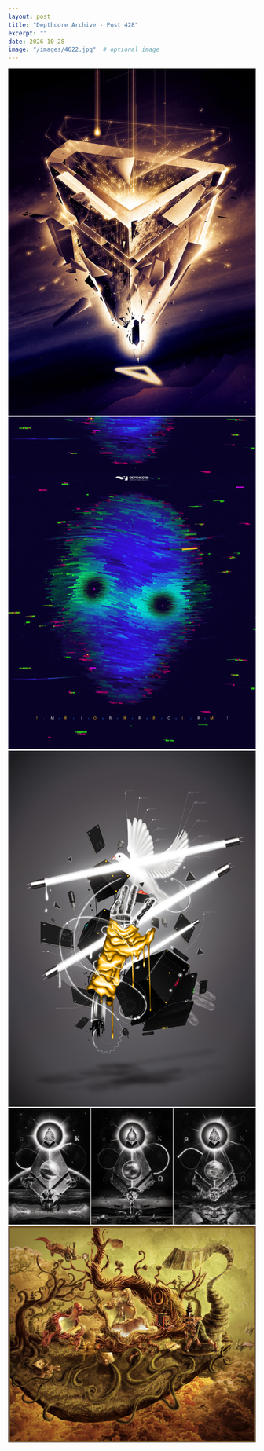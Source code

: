 ```yaml
---
layout: post
title: "Depthcore Archive - Post 428"
excerpt: ""
date: 2026-10-28
image: "/images/4622.jpg"  # optional image
---
```


<img src="/images/4622.jpg">
<img src="/images/4623.jpg" alt="4623.jpg"/>
<img src="/images/4624.jpg" alt="4624.jpg"/>
<img src="/images/4625.jpg" alt="4625.jpg"/>
<img src="/images/4626.jpg" alt="4626.jpg"/>
